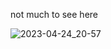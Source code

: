 not much to see here

![2023-04-24_20-57](https://user-images.githubusercontent.com/82055622/234090288-fdb3a469-68c9-4a43-ad8a-95ed7f701250.png)
